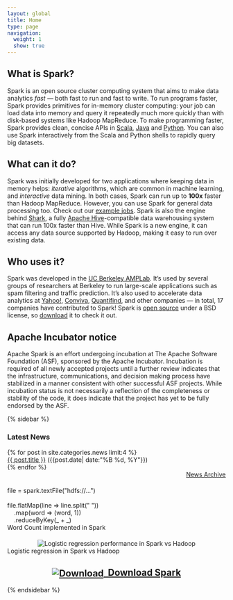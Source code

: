 ```yaml
---
layout: global
title: Home
type: page
navigation:
  weight: 1
  show: true
---
```

## What is Spark?
Spark is an open source cluster computing system that aims to make data analytics <em>fast</em> — both fast to run and fast to write.
To run programs faster, Spark provides primitives for in-memory cluster computing: your job can load data into memory and query it repeatedly much more quickly than with disk-based systems like Hadoop MapReduce.
To make programming faster, Spark provides clean, concise APIs in <a href="http://www.scala-lang.org" onclick="javascript:_gaq.push(['_trackEvent','outbound-article','http://www.scala-lang.org']);">Scala</a>, <a href="{{site.url}}docs/latest/quick-start.html#a-standalone-job-in-java" >Java</a> and <a href="{{site.url}}docs/latest/quick-start.html#a-standalone-job-in-python" >Python</a>. You can also use Spark interactively from the Scala and Python shells to rapidly query big datasets.

## What can it do?
Spark was initially developed for two  applications where keeping data in memory helps: <em>iterative</em> algorithms, which are common in machine learning, and <em>interactive</em> data mining. In both cases, Spark can run up to <b>100x</b> faster than Hadoop MapReduce. However, you can use Spark for general data processing too. Check out our <a href="{{site.url}}examples.html" >example jobs</a>.
Spark is also the engine behind <a href="http://shark.cs.berkeley.edu" onclick="javascript:_gaq.push(['_trackEvent','outbound-article','http://shark.cs.berkeley.edu']);">Shark</a>, a fully <a href="http://hive.apache.org" onclick="javascript:_gaq.push(['_trackEvent','outbound-article','http://hive.apache.org']);">Apache Hive</a>-compatible data warehousing system that can run 100x faster than Hive.
While Spark is a new engine, it can access any data source supported by Hadoop, making it easy to run over existing data.

## Who uses it?
Spark was developed in the <a href="https://amplab.cs.berkeley.edu" onclick="javascript:_gaq.push(['_trackEvent','outbound-article','http://amplab.cs.berkeley.edu']);">UC Berkeley AMPLab</a>. It&#8217;s used by several groups of researchers at Berkeley to run large-scale applications such as spam filtering and traffic prediction. It&#8217;s also used to accelerate data analytics at <a href="http://www.yahoo.com" onclick="javascript:_gaq.push(['_trackEvent','outbound-article','http://www.yahoo.com']);">Yahoo!</a>, <a href="http://www.conviva.com" onclick="javascript:_gaq.push(['_trackEvent','outbound-article','http://www.conviva.com']);">Conviva</a>, <a href="http://www.quantifind.com" onclick="javascript:_gaq.push(['_trackEvent','outbound-article','http://www.quantifind.com']);">Quantifind</a>, and other companies &#8212; in total, 17 companies have contributed to Spark! Spark is <a href="https://github.com/mesos/spark" onclick="javascript:_gaq.push(['_trackEvent','outbound-article','http://github.com']);">open source</a> under a BSD license, so <a href="{{site.url}}downloads.html" >download</a> it to check it out.

## Apache Incubator notice
Apache Spark is an effort undergoing incubation at The Apache Software Foundation (ASF), sponsored by the Apache Incubator. Incubation is required of all newly accepted projects until a further review indicates that the infrastructure, communications, and decision making process have stabilized in a manner consistent with other successful ASF projects. While incubation status is not necessarily a reflection of the completeness or stability of the code, it does indicate that the project has yet to be fully endorsed by the ASF.

{% sidebar %}
  <h3 class="widget-title">Latest News</h3>
  <div class="latestnewswidget">
    {% for post in site.categories.news limit:4 %}
      <div><a href="{{ post.url }}">{{ post.title }}</a> <span class="post-info">({{post.date| date:"%B %d, %Y"}})</span></div>
    {% endfor %}
  </div>

  <div style="text-align:right"><a href="{{site.url}}news/index.html">News Archive</a></div>

  <!-- Not porting the following to Pygments since it becomes a lot less colorful -->

  <div class="code" style="margin-top: 20px;">
    file = spark.textFile(<span class="string">"hdfs://..."</span>)<br>
    &nbsp;<br>
    file.<span class="sparkop">flatMap</span>(<span class="closure">line =&gt; line.split(" ")</span>)<br>
    &nbsp;&nbsp;&nbsp;&nbsp;.<span class="sparkop">map</span>(<span class="closure">word =&gt; (word, 1)</span>)<br>
    &nbsp;&nbsp;&nbsp;&nbsp;.<span class="sparkop">reduceByKey</span>(<span class="closure">_ + _</span>)
  </div>
  <div class="caption">Word Count implemented in Spark</div>

  <div align="center" style="margin-top: 20px;">
    <img src="{{site.url}}images/spark-lr.png" alt="Logistic regression performance in Spark vs Hadoop">
  </div>
  <div class="caption">Logistic regression in Spark vs Hadoop</div>
  <h2 style="text-align:center"><a href="{{site.url}}downloads"><img src="{{site.url}}images/download.png" alt="Download" style="vertical-align: middle">&nbsp;&nbsp;Download Spark</a></h2>
{% endsidebar %}

